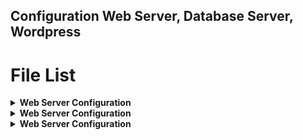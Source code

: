 ## Configuration Web Server, Database Server, Wordpress

<p id="file-list"></p>

# File List

<details>
<summary><b>Web Server Configuration</b></summary>
<ul>
  <li><a href='Web Server/000-default.conf'>000-default.conf</a></li>
  <li><a href='Web Server/ports.conf'>ports.conf</a></li>
  <li><a href='Web Server/repo'>repo</a></li>
  <li><a href='Web Server/web-server.md'>web-server.md</a></li>
</ul>
</details>

<details>
<summary><b>Web Server Configuration</b></summary>
<ul>
  <li><a href='Database Server/db-server.md'>db-server.md</a></li>
</ul>
</details>

<details>
<summary><b>Web Server Configuration</b></summary>
<ul>
  <li><a href='SSH Server/ssh-server.md'>ssh-server.md</a></li>
</ul>
</details>
